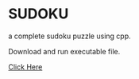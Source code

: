 # SUDOKU
a complete sudoku puzzle using cpp.

 Download and run executable file.

<!-- [myFile.js]({{file name='Sudoku_Project.exe'}}) -->
<a href="Sudoku_Project.exe" download>Click Here</a>
